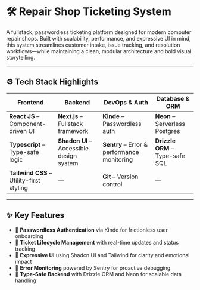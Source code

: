 # 🛠️ Repair Shop Ticketing System

A fullstack, passwordless ticketing platform designed for modern computer repair shops. Built with scalability, performance, and expressive UI in mind, this system streamlines customer intake, issue tracking, and resolution workflows—while maintaining a clean, modular architecture and bold visual storytelling.

---

## ⚙️ Tech Stack Highlights

| Frontend                                 | Backend                                  | DevOps & Auth                               | Database & ORM                  |
| ---------------------------------------- | ---------------------------------------- | ------------------------------------------- | ------------------------------- |
| **React JS** – Component-driven UI       | **Next.js** – Fullstack framework        | **Kinde** – Passwordless auth               | **Neon** – Serverless Postgres  |
| **Typescript** – Type-safe logic         | **Shadcn UI** – Accessible design system | **Sentry** – Error & performance monitoring | **Drizzle ORM** – Type-safe SQL |
| **Tailwind CSS** – Utility-first styling | —                                        | **Git** – Version control                   | —                               |

---

## ✨ Key Features

- 🔐 **Passwordless Authentication** via Kinde for frictionless user onboarding
- 🧾 **Ticket Lifecycle Management** with real-time updates and status tracking
- 🎨 **Expressive UI** using Shadcn UI and Tailwind for clarity and emotional impact
- 🚨 **Error Monitoring** powered by Sentry for proactive debugging
- 🧠 **Type-Safe Backend** with Drizzle ORM and Neon for scalable data handling

